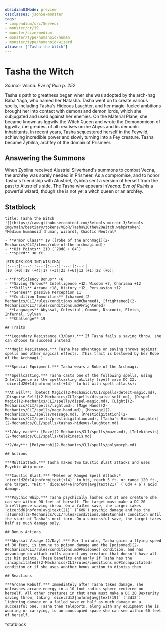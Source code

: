 ```yaml
---
obsidianUIMode: preview
cssclasses: json5e-monster
tags:
- compendium/src/5e/veor
- monster/cr/19
- monster/size/medium
- monster/type/humanoid/human
- monster/type/humanoid/wizard
aliases: ["Tasha the Witch"]
---
```

# Tasha the Witch
*Source: Vecna: Eve of Ruin p. 252*  

Tasha's path to greatness began when she was adopted by the arch-hag Baba Yaga, who named her Natasha. Tasha went on to create various spells, including Tasha's Hideous Laughter, and her magic-fueled ambitions brought her into contact with demons and demon lords, which she subjugated and used against her enemies. On the Material Plane, she became known as Iggwilv the Witch Queen and wrote the Demonomicon of Iggwilv, the greatest of all treatises on the Abyss and its demonic inhabitants. In recent years, Tasha sequestered herself in the Feywild, achieving incredible power and slowly turning into a Fey creature. Tasha became Zybilna, archfey of the domain of Prismeer.

## Answering the Summons

When Zybilna received Alustriel Silverhand's summons to combat Vecna, the archfey was sorely needed in Prismeer. As a compromise, and to honor Tasha's friendship with Alustriel, Zybilna sent a version of herself from the past to Alustriel's side. The Tasha who appears in*Vecna: Eve of Ruin*is a powerful wizard, though she is not yet a witch queen or an archfey.

## Statblock

```ad-statblock
title: Tasha the Witch
![](https://raw.githubusercontent.com/5etools-mirror-3/5etools-img/main/bestiary/tokens/VEoR/Tasha%20the%20Witch.webp#token)
*Medium humanoid (human, wizard), Chaotic Neutral*

- **Armor Class** 19 ([robe of the archmagi](2-Mechanics/CLI/items/robe-of-the-archmagi.md))
- **Hit Points** 210 (`28d8 + 84`)
- **Speed** 30 ft.

|STR|DEX|CON|INT|WIS|CHA|
|:---:|:---:|:---:|:---:|:---:|:---:|
|10 (+0)|18 (+4)|17 (+3)|23 (+6)|12 (+1)|22 (+6)|

- **Proficiency Bonus** +6
- **Saving Throws** Intelligence +12, Wisdom +7, Charisma +12
- **Skills** Arcana +18, History +12, Persuasion +12
- **Senses** passive Perception 11
- **Condition Immunities** [charmed](2-Mechanics/CLI/rules/conditions.md#Charmed), [frightened](2-Mechanics/CLI/rules/conditions.md#Frightened)
- **Languages** Abyssal, Celestial, Common, Draconic, Elvish, Infernal, Sylvan
- **Challenge** 19

## Traits

***Legendary Resistance (3/Day).*** If Tasha fails a saving throw, she can choose to succeed instead.

***Magic Resistance.*** Tasha has advantage on saving throws against spells and other magical effects. (This trait is bestowed by her Robe of the Archmagi.)

***Special Equipment.*** Tasha wears a Robe of the Archmagi.

***Spellcasting.*** Tasha casts one of the following spells, using Intelligence as the spellcasting ability (spell save DC 22, `dice:1d20+14|noform|text(+14)` to hit with spell attacks):

**At will**: [Detect Magic](2-Mechanics/CLI/spells/detect-magic.md), [Disguise Self](2-Mechanics/CLI/spells/disguise-self.md), [Dispel Magic](2-Mechanics/CLI/spells/dispel-magic.md), [Light](2-Mechanics/CLI/spells/light.md), [Mage Hand](2-Mechanics/CLI/spells/mage-hand.md), [Message](2-Mechanics/CLI/spells/message.md), [Prestidigitation](2-Mechanics/CLI/spells/prestidigitation.md), [Tasha's Hideous Laughter](2-Mechanics/CLI/spells/tashas-hideous-laughter.md)

**1/day each**: [Maze](2-Mechanics/CLI/spells/maze.md), [Telekinesis](2-Mechanics/CLI/spells/telekinesis.md)

**2/day**: [Polymorph](2-Mechanics/CLI/spells/polymorph.md)

## Actions

***Multiattack.*** Tasha makes two Caustic Blast attacks and uses Psychic Whip once.

***Caustic Blast.*** *Melee or Ranged Spell Attack:* `dice:1d20+14|noform|text(+14)` to hit, reach 5 ft. or range 120 ft., one target. *Hit:* `dice:6d4+6|noform|avg|text(21)` (`6d4 + 6`) acid damage.

***Psychic Whip.*** Tasha psychically lashes out at one creature she can see within 90 feet of herself. The target must make a DC 20 Intelligence saving throw. On a failed save, the target takes `dice:6d6|noform|avg|text(21)` (`6d6`) psychic damage and has the [stunned](2-Mechanics/CLI/rules/conditions.md#Stunned) condition until the start of Tasha's next turn. On a successful save, the target takes half as much damage only.

## Bonus Actions

***Abyssal Visage (2/Day).*** For 1 minute, Tasha gains a flying speed of 30 feet, is immune to poison damage and the [poisoned](2-Mechanics/CLI/rules/conditions.md#Poisoned) condition, and has advantage on attack rolls against any creature that doesn't have all its hit points. These benefits end early if Tasha has the [incapacitated](2-Mechanics/CLI/rules/conditions.md#Incapacitated) condition or if she uses another bonus action to dismiss them.

## Reactions

***Arcane Rebuff.*** Immediately after Tasha takes damage, she unleashes arcane energy in a 10-foot-radius sphere centered on herself. All other creatures in that area must make a DC 20 Dexterity saving throw, taking `dice:3d12|noform|avg|text(19)` (`3d12`) lightning damage on a failed save or half as much damage on a successful one. Tasha then teleports, along with any equipment she is wearing or carrying, to an unoccupied space she can see within 60 feet of herself.
```
^statblock